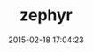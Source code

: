 ---
layout: post
title:  "zephyr"
repo:   "mhat/zephyr"
date:   2015-02-18 17:04:23
gemurl: http://github.com/mhat/zephyr
---